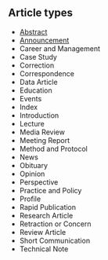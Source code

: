 ## Article types

- [Abstract](https://bdougherty-wiley.github.io/article-types/types/bcb805fc-64c9-4790-9a39-ce421e655c37.json)
- [Announcement](https://bdougherty-wiley.github.io/article-types/types/ca436f9e-2e1e-487d-8e49-94d580e574b1.json)
- Career and Management
- Case Study
- Correction
- Correspondence
- Data Article
- Education
- Events
- Index
- Introduction
- Lecture
- Media Review
- Meeting Report
- Method and Protocol
- News
- Obituary
- Opinion
- Perspective
- Practice and Policy
- Profile
- Rapid Publication
- Research Article
- Retraction or Concern
- Review Article
- Short Communication
- Technical Note

